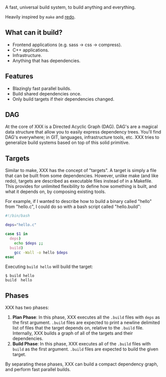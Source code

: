A fast, universal build system, to build anything and everything.

Heavily inspired by `make` and [redo](https://github.com/apenwarr/redo).

## What can it build?

* Frontend applications (e.g. sass -> css -> compress).
* C++ applications.
* Infrastructure.
* Anything that has dependencies.

## Features

* Blazingly fast parallel builds.
* Build shared dependencies once.
* Only build targets if their dependencies changed.

## DAG

At the core of XXX is a Directed Acyclic Graph (DAG). DAG's are a magical data structure that allow you to easily express dependency trees. You'll find DAG's everywhere; in GIT, languages, infrastructure tools, etc. XXX tries to generalize build systems based on top of this solid primitive.

## Targets

Similar to make, XXX has the concept of "targets". A target is simply a file that can be built from some dependencies. However, unlike make (and like redo), targets are described as executable files instead of in a Makefile. This provides for unlimited flexibility to define how something is built, and what it depends on, by composing existing tools.

For example, if I wanted to describe how to build a binary called "hello" from "hello.c", I could do so with a bash script called "hello.build":


```bash
#!/bin/bash

deps="hello.c"

case $1 in
  deps)
    echo $deps ;;
  build)
    gcc -Wall -o hello $deps
esac
```

Executing `build hello` will build the target:

```$
$ build hello
build  hello
```

## Phases

XXX has two phases:

1. **Plan Phase**: In this phase, XXX executes all the `.build` files with `deps` as the first argument. `.build` files are expected to print a newline delimited list of files that the target depends on, relative to the `.build` file. Internally, XXX builds a graph of all of the targets and their dependencies.
2. **Build Phase**: In this phase, XXX executes all of the `.build` files with `build` as the first argument. `.build` files are expected to build the given target.

By separating these phases, XXX can build a compact dependency graph, and perform fast parallel builds.
